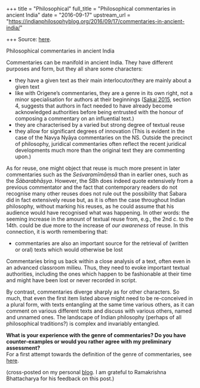 +++
title = "Philosophical"
full_title = "Philosophical commentaries in ancient India"
date = "2016-09-17"
upstream_url = "https://indianphilosophyblog.org/2016/09/17/commentaries-in-ancient-india/"

+++
Source: [here](https://indianphilosophyblog.org/2016/09/17/commentaries-in-ancient-india/).

Philosophical commentaries in ancient India

Commentaries can be manifold in ancient India. They have different
purposes and form, but they all share some characters:

-   they have a given text as their main interlocutor/they are mainly
    about a given text
-   like with Origene’s commentaries, they are a genre in its own right,
    not a minor specialisation for authors at their beginnings ([Sakai
    2015](http://link.springer.com/article/10.1007/s10781-014-9235-6),
    section 4, suggests that authors in fact needed to have already
    become acknowledged authorities before being entrusted with the
    honour of composing a commentary on an influential text.)
-   they are characterised by a varied but strong degree of textual
    reuse
-   they allow for significant degrees of innovation (This is evident in
    the case of the Navya Nyāya commentaries on the NS. Outside the
    precinct of philosophy, juridical commentaries often reflect the
    recent juridical developments much more than the original text they
    are commenting upon.)

As for reuse, one might object that reuse is much more present in later
commentaries such as the *Seśvaramīmāṃsā* than in earlier ones, such as
the *Śābarabhāṣya*. However, the ŚBh does indeed quote extensively from
a previous commentator and the fact that contemporary readers do not
recognise many other reuses does not rule out the possibility that
Śabara did in fact extensively reuse but, as it is often the case
throughout Indian philosophy, without marking his reuses, as he could
assume that his audience would have recognised what was happening. In
other words: the seeming increase in the amount of textual reuse from,
e.g., the 2nd c. to the 14th. could be due more to the increase of *our
awareness* of reuse. In this connection, it is worth remembering that:

-   commentaries are also an important source for the retrieval of
    (written or oral) texts which would otherwise be lost

Commentaries bring us back within a close analysis of a text, often even
in an advanced classroom milieu. Thus, they need to evoke important
textual authorities, including the ones which happen to be fashionable
at their time and might have been lost or never recorded in script.

By contrast, commentaries diverge sharply as for other characters. So
much, that even the first item listed above might need to be
re-conceived in a plural form, with texts entangling at the same time
various others, as it can comment on various different texts and discuss
with various others, named and unnamed ones. The landscape of Indian
philosophy (perhaps of all philosophical traditions?) is complex and
invariably entangled.

**What is your experience with the genre of commentaries? Do you have
counter-examples or would you rather agree with my preliminary
assessment?**  
For a first attempt towards the definition of the genre of commentaries,
see [here](http://elisafreschi.com/2016/08/30/what-is-a-commentary/).

(cross-posted on my personal [blog](http://elisafreschi.com). I am
grateful to Ramakrishna Bhattacharya for his feedback on this post.)

